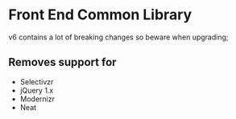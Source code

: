 Front End Common Library
========================

v6 contains a lot of breaking changes so beware when upgrading;

## Removes support for

- Selectivzr
- jQuery 1.x
- Modernizr
- Neat
